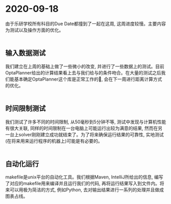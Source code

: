<!-- omit in toc -->
# 2020-09-18

由于乐研学校所有科目的Due Date都撞到了一起在这周, 这周进度较慢。主要内容为测试以及操作方面的优化。
<br><br>

## 输入数据测试
我们建立在上周的基础上做了一些微小的改变, 并进行了一些数据上的测试。目前OptaPlanner给出的计算结果看上去与我们给与的条件吻合。在大量的测试之后我们能基本确定OptaPlanner这个库是正常工作的👏, 会在下一周进行距离计算方式的优化。
<br><br>

## 时间限制测试
我们测试了许多不同的时间限制, 从50毫秒到5分钟不等, 测试中发现与计算机性能有很大关联, 同样的时间限制在一台电脑上可能运行出较为满意的结果, 然而在另一台上solver刚刚建立成功就结束了。为了将来确保运行结果的可靠性, 实地测试(在将来用来运行程序的机器上)可能是有必要的。
<br><br>

## 自动化运行
makefile是unix平台的自动化工具。我们根据Maven, IntelliJ所给出的信息, 编写了对应的makefile用来编译并且运行我们的代码, 再将运行结果写入到文件内。将来可以用极为简洁的方式, 例如Python, 去对输出结果进行一系列的处理并且做成图表占线。